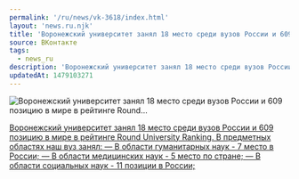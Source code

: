 ```yaml
---
permalink: '/ru/news/vk-3618/index.html'
layout: 'news.ru.njk'
title: 'Воронежский университет занял 18 место среди вузов России и 609 позицию в мире в рейтинге Round…'
source: ВКонтакте
tags:
  - news_ru
description: 'Воронежский университет занял 18 место среди вузов России и 609 позицию в мире в рейтинге Round…'
updatedAt: 1479103271
---
```

![Воронежский университет занял 18 место среди вузов России и 609 позицию в мире в рейтинге Round…](https://sun9-66.userapi.com/c636731/v636731484/31f19/Cld--5tAFsk.jpg)

[Воронежский университет занял 18 место среди вузов России и 609 позицию в мире в рейтинге Round University Ranking. В предметных областях наш вуз занял: 
— В области гуманитарных наук - 7 место в России; 
— В области медицинских наук - 5 место по стране; 
— В области социальных наук - 11 позиции в России;](http://roundranking.com/ranking.html)
